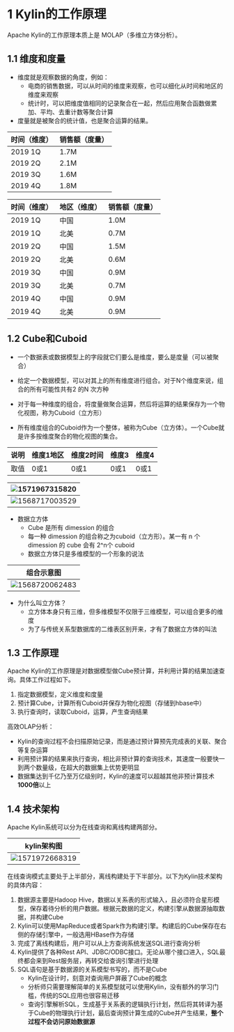 # 1 Kylin的工作原理

Apache Kylin的工作原理本质上是 MOLAP（多维立方体分析）。

## 1.1 维度和度量

* 维度就是观察数据的角度，例如：
    * 电商的销售数据，可以从时间的维度来观察，也可以细化从时间和地区的维度来观察
    * 统计时，可以把维度值相同的记录聚合在一起，然后应用聚合函数做累加、平均、去重计数等聚合计算
* 度量就是被聚合的统计值，也是聚合运算的结果。

| 时间（维度） | 销售额（度量） |
| ------------ | -------------- |
| 2019 1Q      | 1.7M           |
| 2019 2Q      | 2.1M           |
| 2019 3Q      | 1.6M           |
| 2019 4Q      | 1.8M           |



| 时间（维度） | 地区（维度） | 销售额（度量） |
| ------------ | ------------ | -------------- |
| 2019 1Q      | 中国         | 1.0M           |
| 2019 1Q      | 北美         | 0.7M           |
| 2019 2Q      | 中国         | 1.5M           |
| 2019 2Q      | 北美         | 0.6M           |
| 2019 3Q      | 中国         | 0.9M           |
| 2019 3Q      | 北美         | 0.7M           |
| 2019 4Q      | 中国         | 0.9M           |
| 2019 4Q      | 北美         | 0.9M           |



## 1.2 Cube和Cuboid

* 一个数据表或数据模型上的字段就它们要么是维度，要么是度量（可以被聚合）

* 给定一个数据模型，可以对其上的所有维度进行组合。对于N个维度来说，组合的所有可能性共有2 的N 次方种
* 对于每一种维度的组合，将度量做聚合运算，然后将运算的结果保存为一个物化视图，称为Cuboid（立方形）
* 所有维度组合的Cuboid作为一个整体，被称为Cube（立方体）。一个Cube就是许多按维度聚合的物化视图的集合。

| 说明 | 维度1地区 | 维度2时间 | 维度3 | 维度4 |
| ---- | --------- | --------- | ----- | ----- |
| 取值 | 0或1      | 0或1      | 0或1  | 0或1  |

| ![1571967315820](https://user-images.githubusercontent.com/75486726/180648117-90a8b5fc-1578-4293-935b-793e254e4d97.png) |
| ------------------------------------------ |
| ![1568717003529](https://user-images.githubusercontent.com/75486726/180648131-84981324-a254-4b84-8333-1d5adc0cf8ad.png) |



- 数据立方体
    - Cube 是所有 dimession 的组合
    - 每一种 dimession 的组合称之为cuboid（立方形）。某一有 n 个 dimession 的 cube 会有 2^n个 cuboid
    - 数据立方体只是多维模型的一个形象的说法

| 组合示意图                                 |
| ------------------------------------------ |
| ![1568720062483](https://user-images.githubusercontent.com/75486726/180648145-d17fadc2-4984-4199-9728-8ff303287990.png) |



- 为什么叫立方体？
    - 立方体本身只有三维，但多维模型不仅限于三维模型，可以组合更多的维度
    - 为了与传统关系型数据库的二维表区别开来，才有了数据立方体的叫法



## 1.3 工作原理

Apache Kylin的工作原理是对数据模型做Cube预计算，并利用计算的结果加速查询。具体工作过程如下。

1. 指定数据模型，定义维度和度量
2. 预计算Cube，计算所有Cuboid并保存为物化视图（存储到hbase中）
3. 执行查询时，读取Cuboid，运算，产生查询结果



高效OLAP分析：

* Kylin的查询过程不会扫描原始记录，而是通过预计算预先完成表的关联、聚合等复杂运算
* 利用预计算的结果来执行查询，相比非预计算的查询技术，其速度一般要快一到两个数量级，在超大的数据集上优势更明显
* 数据集达到千亿乃至万亿级别时，Kylin的速度可以超越其他非预计算技术**1000倍**以上



## 1.4 技术架构

Apache Kylin系统可以分为在线查询和离线构建两部分。

| kylin架构图                                |
| ------------------------------------------ |
| ![1571972668319](https://user-images.githubusercontent.com/75486726/180648154-8222ca41-9275-4867-8bb6-142fc98eb629.png) |

在线查询模式主要处于上半部分，离线构建处于下半部分。以下为Kylin技术架构的具体内容：

1. 数据源主要是Hadoop Hive，数据以关系表的形式输入，且必须符合星形模型，保存着待分析的用户数据。根据元数据的定义，构建引擎从数据源抽取数据，并构建Cube
2. Kylin可以使用MapReduce或者Spark作为构建引擎。构建后的Cube保存在右侧的存储引擎中，一般选用HBase作为存储
3. 完成了离线构建后，用户可以从上方查询系统发送SQL进行查询分析
4. Kylin提供了各种Rest API、JDBC/ODBC接口。无论从哪个接口进入，SQL最终都会来到Rest服务层，再转交给查询引擎进行处理
5. SQL语句是基于数据源的关系模型书写的，而不是Cube
    * Kylin在设计时，刻意对查询用户屏蔽了Cube的概念
    * 分析师只需要理解简单的关系模型就可以使用Kylin，没有额外的学习门槛，传统的SQL应用也很容易迁移
    * 查询引擎解析SQL，生成基于关系表的逻辑执行计划，然后将其转译为基于Cube的物理执行计划，最后查询预计算生成的Cube并产生结果，**整个过程不会访问原始数据源**

